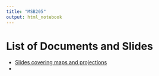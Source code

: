 ```yaml
---
title: "MSB205"
output: html_notebook
---
```


# List of Documents and Slides

-   [Slides covering maps and projections](/test-website/slides/map_and_proj_pres/map_and_proj_pres.html "Slides covering maps and projections")
-   
